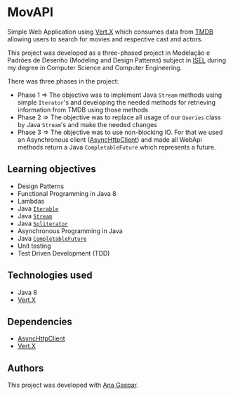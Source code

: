 # MovAPI

Simple Web Application using [Vert.X](https://vertx.io) which consumes data from [TMDB](https://www.themoviedb.org) allowing users to search for movies and respective cast and actors.

This project was developed as a three-phased project in Modelação e Padrões de Desenho (Modeling and Design Patterns) subject in [ISEL](https://www.isel.pt) during my degree in Computer Science and Computer Engineering.

There was three phases in the project:

* Phase 1 => The objective was to implement Java `Stream` methods using simple `Iterator`'s and developing the needed methods for retrieving information from TMDB using those methods
* Phase 2 => The objective was to replace all usage of our `Queries` class by Java `Stream`'s and make the needed changes
* Phase 3 => The objective was to use non-blocking IO. For that we used an Asynchronous client ([AsyncHttpClient](https://github.com/AsyncHttpClient/async-http-client)) and made all WebApi methods return a Java `CompletableFuture` which represents a future.

## Learning objectives

* Design Patterns
* Functional Programming in Java 8
* Lambdas
* Java [`Iterable`](https://docs.oracle.com/javase/8/docs/api/java/lang/Iterable.html)
* Java [`Stream`](https://docs.oracle.com/javase/8/docs/api/java/util/stream/Stream.html)
* Java [`Spliterator`](https://docs.oracle.com/javase/8/docs/api/java/util/Spliterator.html)
* Asynchronous Programming in Java
* Java [`CompletableFuture`](https://docs.oracle.com/javase/8/docs/api/java/util/concurrent/CompletableFuture.html)
* Unit testing
* Test Driven Development (TDD)

## Technologies used

* Java 8
* [Vert.X](https://vertx.io)

## Dependencies

* [AsyncHttpClient](https://github.com/AsyncHttpClient/async-http-client)
* [Vert.X](https://vertx.io)

## Authors

This project was developed with [Ana Gaspar](https://github.com/ximenes13).